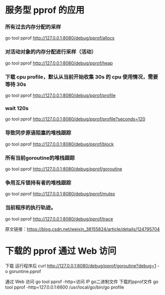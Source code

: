 # 服务型 pprof 的应用

### 所有过去内存分配的采样
go tool pprof http://127.0.0.1:8080/debug/pprof/allocs

### 对活动对象的内存分配进行采样（活动）
go tool pprof http://127.0.0.1:8080/debug/pprof/heap

### 下载 cpu profile，默认从当前开始收集 30s 的 cpu 使用情况，需要等待 30s
go tool pprof http://127.0.0.1:8080/debug/pprof/profile

### wait 120s
go tool pprof http://127.0.0.1:8080/debug/pprof/profile?seconds=120

### 导致同步原语阻塞的堆栈跟踪
go tool pprof http://127.0.0.1:8080/debug/pprof/block

### 所有当前goroutine的堆栈跟踪
go tool pprof http://127.0.0.1:8080/debug/pprof/goroutine

### 争用互斥锁持有者的堆栈跟踪
go tool pprof http://127.0.0.1:8080/debug/pprof/mutex

### 当前程序的执行轨迹。
go tool pprof http://127.0.0.1:8080/debug/pprof/trace

原文链接：https://blog.csdn.net/weixin_38155824/article/details/124795704

# 下载的 pprof 通过 Web 访问
下载
运行程序后
curl http://127.0.0.1:8080/debug/pprof/goroutine?debug=1 -o goruntine.pprof

通过 Web 访问
go tool pprof -http=访问 IP go二进制文件 下载的pprof文件
go tool pprof -http=127.0.0.1:6600 /usr/local/go/bin/go profile